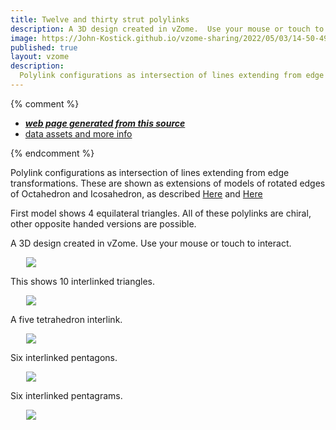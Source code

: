 ```yaml
---
title: Twelve and thirty strut polylinks
description: A 3D design created in vZome.  Use your mouse or touch to interact.
image: https://John-Kostick.github.io/vzome-sharing/2022/05/03/14-50-49-Cube-Brown-triangles-4/Cube-Brown-triangles-4.png
published: true
layout: vzome
description:
  Polylink configurations as intersection of lines extending from edge transformations.
---
```


{% comment %}
 - [***web page generated from this source***](<https://John-Kostick.github.io/vzome-sharing/2022/05/03/Cube-Brown-triangles-4-14-50-49.html>)
 - [data assets and more info](<https://github.com/John-Kostick/vzome-sharing/tree/main/2022/05/03/14-50-49-Cube-Brown-triangles-4/>)
 
{% endcomment %}

  Polylink configurations as intersection of lines extending from edge transformations.  These are shown as extensions of models of rotated edges of Octahedron and Icosahedron, as described [Here](https://john-kostick.github.io/vzome-sharing/2022/05/03/Twelve-Edge-Transformation-14-00-49.html) and [Here](https://john-kostick.github.io/vzome-sharing/2022/05/06/Thirty-Edge-Transform-08-27-17.html)
  
  First model shows 4 equilateral triangles.  All of these polylinks are chiral, other opposite handed versions are possible.  

A 3D design created in vZome.  Use your mouse or touch to interact.

<vzome-viewer style="width: 87%; height: 60vh; margin: 5%"
       src="https://John-Kostick.github.io/vzome-sharing/2022/05/03/14-50-49-Cube-Brown-triangles-4/Cube-Brown-triangles-4.vZome" >
  <img src="https://John-Kostick.github.io/vzome-sharing/2022/05/03/14-50-49-Cube-Brown-triangles-4/Cube-Brown-triangles-4.png" />
</vzome-viewer>

This shows 10 interlinked triangles.

<vzome-viewer style="width: 87%; height: 60vh; margin: 5%"
      src="https://John-Kostick.github.io/vzome-sharing/2022/05/06/08-33-09-Purple-4-Extended/Purple-4-Extended.vZome" >
 <img src="https://John-Kostick.github.io/vzome-sharing/2022/05/06/08-33-09-Purple-4-Extended/Purple-4-Extended.png" />
</vzome-viewer>

A five tetrahedron interlink.

<vzome-viewer style="width: 87%; height: 60vh; margin: 5%"
      src="https://John-Kostick.github.io/vzome-sharing/2022/05/06/08-37-49-Green-6-Extended/Green-6-Extended.vZome" >
 <img src="https://John-Kostick.github.io/vzome-sharing/2022/05/06/08-37-49-Green-6-Extended/Green-6-Extended.png" />
</vzome-viewer>

Six interlinked pentagons.

<vzome-viewer style="width: 87%; height: 60vh; margin: 5%"
      src="https://John-Kostick.github.io/vzome-sharing/2022/05/06/08-50-55-Orange-8-Extended/Orange-8-Extended.vZome" >
 <img src="https://John-Kostick.github.io/vzome-sharing/2022/05/06/08-50-55-Orange-8-Extended/Orange-8-Extended.png" />
</vzome-viewer>

Six interlinked pentagrams.  

<vzome-viewer style="width: 87%; height: 60vh; margin: 5%"
      src="https://John-Kostick.github.io/vzome-sharing/2022/05/06/08-49-14-Orange-8-pentagram/Orange-8-pentagram.vZome" >
 <img src="https://John-Kostick.github.io/vzome-sharing/2022/05/06/08-49-14-Orange-8-pentagram/Orange-8-pentagram.png" />
</vzome-viewer>
